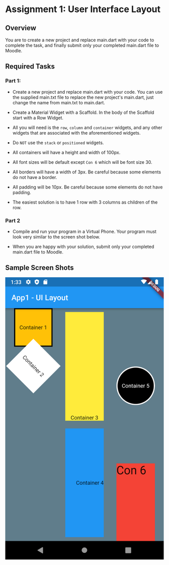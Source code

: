 # Assignment 1: User Interface Layout

## Overview
 
You are to create a new project and replace main.dart with your code to complete the task, and finally submit only your completed main.dart file to Moodle.

## Required Tasks

### Part 1:

- Create a new project and replace main.dart with your code. You can use the supplied main.txt file to replace the new project's main.dart, just change the name from main.txt to main.dart.

- Create a Material Widget with a Scaffold. In the body of the Scaffold start with a Row Widget.

- All you will need is the `row`, `column` and `container` widgets, and any other widgets that are associated with the aforementioned widgets.
 
- Do `NOT` use the `stack` or `positioned` widgets.

- All containers will have a height and width of 100px.

- All font sizes will be default except `Con 6` which will be font size 30.

- All borders will have a width of 3px. Be careful because some elements do not have a border.

- All padding will be 10px. Be careful because some elements do not have padding.

- The easiest solution is to have 1 row with 3 columns as children of the row.

### Part 2

- Compile and run your program in a Virtual Phone. Your program must look very similar to the screen shot below.

- When you are happy with your solution, submit only your completed main.dart file to Moodle.


## Sample Screen Shots
 
![Finished App](./img/1.png)





